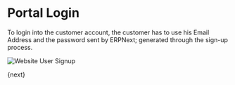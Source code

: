 # Portal Login

To login into the customer account, the customer has to use his Email Address and
the password sent by ERPNext; generated through the sign-up process.

<img class="screenshot" alt="Website User Signup" src="/assets/erpnext_docs/assets/img/website/website-login.png">

{next}
